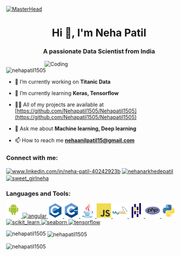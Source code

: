 [![MasterHead](https://encrypted-tbn0.gstatic.com/images?q=tbn:ANd9GcT1SZae3D-eU8eZ9j6y_VGLjVNj03KnEAqVlg&s)](https://nehapatil.io)
<h1 align="center">Hi 👋, I'm Neha Patil</h1>
<h3 align="center">A passionate Data Scientist from India</h3>
<img align="right" alt="Coding" width="400" src="https://cdn.thenewstack.io/media/2022/12/a1b99679-shutterstock_1479885494.jpg">

<p align="left"> <img src="https://komarev.com/ghpvc/?username=nehapatil1505&label=Profile%20views&color=0e75b6&style=flat" alt="nehapatil1505" /> </p>

- 🔭 I’m currently working on **Titanic Data**

- 🌱 I’m currently learning **Keras, Tensorflow**

- 👨‍💻 All of my projects are available at [https://github.com/Nehapatil1505/Nehapatil1505](https://github.com/Nehapatil1505/Nehapatil1505)

- 💬 Ask me about **Machine learning, Deep learning**

- 📫 How to reach me **nehaanilpatil15@gmail.com**

<h3 align="left">Connect with me:</h3>
<p align="left">
<a href="https://linkedin.com/in/www.linkedin.com/in/neha-patil-40242923b" target="blank"><img align="center" src="https://raw.githubusercontent.com/rahuldkjain/github-profile-readme-generator/master/src/images/icons/Social/linked-in-alt.svg" alt="www.linkedin.com/in/neha-patil-40242923b" height="30" width="40" /></a>
<a href="https://kaggle.com/nehanarkhedepatil" target="blank"><img align="center" src="https://raw.githubusercontent.com/rahuldkjain/github-profile-readme-generator/master/src/images/icons/Social/kaggle.svg" alt="nehanarkhedepatil" height="30" width="40" /></a>
<a href="https://instagram.com/sweet_girlneha" target="blank"><img align="center" src="https://raw.githubusercontent.com/rahuldkjain/github-profile-readme-generator/master/src/images/icons/Social/instagram.svg" alt="sweet_girlneha" height="30" width="40" /></a>
</p>

<h3 align="left">Languages and Tools:</h3>
<p align="left"> <a href="https://developer.android.com" target="_blank" rel="noreferrer"> <img src="https://raw.githubusercontent.com/devicons/devicon/master/icons/android/android-original-wordmark.svg" alt="android" width="40" height="40"/> </a> <a href="https://angular.io" target="_blank" rel="noreferrer"> <img src="https://angular.io/assets/images/logos/angular/angular.svg" alt="angular" width="40" height="40"/> </a> <a href="https://www.cprogramming.com/" target="_blank" rel="noreferrer"> <img src="https://raw.githubusercontent.com/devicons/devicon/master/icons/c/c-original.svg" alt="c" width="40" height="40"/> </a> <a href="https://www.w3schools.com/cpp/" target="_blank" rel="noreferrer"> <img src="https://raw.githubusercontent.com/devicons/devicon/master/icons/cplusplus/cplusplus-original.svg" alt="cplusplus" width="40" height="40"/> </a> <a href="https://www.java.com" target="_blank" rel="noreferrer"> <img src="https://raw.githubusercontent.com/devicons/devicon/master/icons/java/java-original.svg" alt="java" width="40" height="40"/> </a> <a href="https://developer.mozilla.org/en-US/docs/Web/JavaScript" target="_blank" rel="noreferrer"> <img src="https://raw.githubusercontent.com/devicons/devicon/master/icons/javascript/javascript-original.svg" alt="javascript" width="40" height="40"/> </a> <a href="https://www.mysql.com/" target="_blank" rel="noreferrer"> <img src="https://raw.githubusercontent.com/devicons/devicon/master/icons/mysql/mysql-original-wordmark.svg" alt="mysql" width="40" height="40"/> </a> <a href="https://pandas.pydata.org/" target="_blank" rel="noreferrer"> <img src="https://raw.githubusercontent.com/devicons/devicon/2ae2a900d2f041da66e950e4d48052658d850630/icons/pandas/pandas-original.svg" alt="pandas" width="40" height="40"/> </a> <a href="https://www.php.net" target="_blank" rel="noreferrer"> <img src="https://raw.githubusercontent.com/devicons/devicon/master/icons/php/php-original.svg" alt="php" width="40" height="40"/> </a> <a href="https://www.python.org" target="_blank" rel="noreferrer"> <img src="https://raw.githubusercontent.com/devicons/devicon/master/icons/python/python-original.svg" alt="python" width="40" height="40"/> </a> <a href="https://scikit-learn.org/" target="_blank" rel="noreferrer"> <img src="https://upload.wikimedia.org/wikipedia/commons/0/05/Scikit_learn_logo_small.svg" alt="scikit_learn" width="40" height="40"/> </a> <a href="https://seaborn.pydata.org/" target="_blank" rel="noreferrer"> <img src="https://seaborn.pydata.org/_images/logo-mark-lightbg.svg" alt="seaborn" width="40" height="40"/> </a> <a href="https://www.tensorflow.org" target="_blank" rel="noreferrer"> <img src="https://www.vectorlogo.zone/logos/tensorflow/tensorflow-icon.svg" alt="tensorflow" width="40" height="40"/> </a> </p>

<p><img align="left" src="https://github-readme-stats.vercel.app/api/top-langs?username=nehapatil1505&show_icons=true&locale=en&layout=compact" alt="nehapatil1505" /></p>

<p>&nbsp;<img align="center" src="https://github-readme-stats.vercel.app/api?username=nehapatil1505&show_icons=true&locale=en" alt="nehapatil1505" /></p>

<p><img align="center" src="https://github-readme-streak-stats.herokuapp.com/?user=nehapatil1505&" alt="nehapatil1505" /></p>
